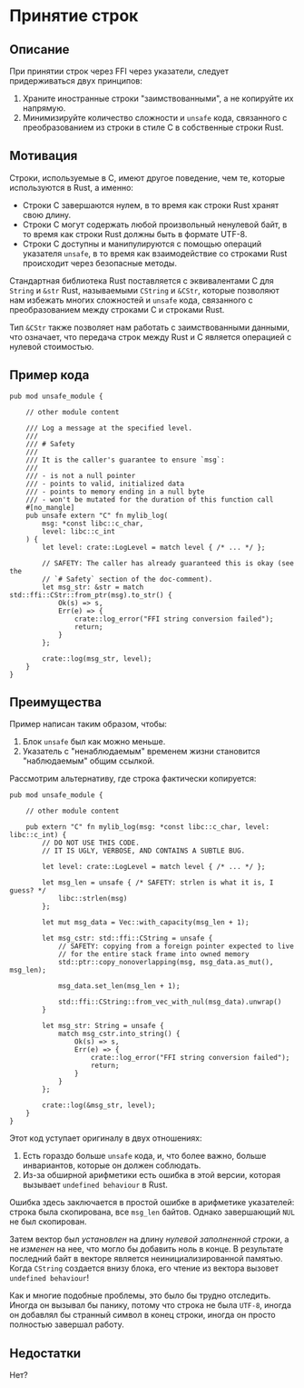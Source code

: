 # Принятие строк

## Описание

При принятии строк через FFI через указатели, следует придерживаться двух принципов:

1. Храните иностранные строки "заимствованными", а не копируйте их напрямую.
2. Минимизируйте количество сложности и `unsafe` кода, связанного с преобразованием из строки в стиле C в собственные строки Rust.

## Мотивация

Строки, используемые в C, имеют другое поведение, чем те, которые используются в Rust, а именно:

- Строки C завершаются нулем, в то время как строки Rust хранят свою длину.
- Строки C могут содержать любой произвольный ненулевой байт, в то время как строки Rust должны быть в формате UTF-8.
- Строки C доступны и манипулируются с помощью операций указателя `unsafe`, в то время как взаимодействие со строками Rust происходит через безопасные методы.

Стандартная библиотека Rust поставляется с эквивалентами C для `String` и `&str` Rust, называемыми `CString` и `&CStr`, которые позволяют нам избежать многих сложностей и `unsafe` кода, связанного с преобразованием между строками C и строками Rust.

Тип `&CStr` также позволяет нам работать с заимствованными данными, что означает, что передача строк между Rust и C является операцией с нулевой стоимостью.

## Пример кода

```rust,ignore
pub mod unsafe_module {

    // other module content

    /// Log a message at the specified level.
    ///
    /// # Safety
    ///
    /// It is the caller's guarantee to ensure `msg`:
    ///
    /// - is not a null pointer
    /// - points to valid, initialized data
    /// - points to memory ending in a null byte
    /// - won't be mutated for the duration of this function call
    #[no_mangle]
    pub unsafe extern "C" fn mylib_log(
        msg: *const libc::c_char,
        level: libc::c_int
    ) {
        let level: crate::LogLevel = match level { /* ... */ };

        // SAFETY: The caller has already guaranteed this is okay (see the
        // `# Safety` section of the doc-comment).
        let msg_str: &str = match std::ffi::CStr::from_ptr(msg).to_str() {
            Ok(s) => s,
            Err(e) => {
                crate::log_error("FFI string conversion failed");
                return;
            }
        };

        crate::log(msg_str, level);
    }
}
```

## Преимущества

Пример написан таким образом, чтобы:

1. Блок `unsafe` был как можно меньше.
2. Указатель с "ненаблюдаемым" временем жизни становится "наблюдаемым" общим ссылкой.

Рассмотрим альтернативу, где строка фактически копируется:

```rust,ignore
pub mod unsafe_module {

    // other module content

    pub extern "C" fn mylib_log(msg: *const libc::c_char, level: libc::c_int) {
        // DO NOT USE THIS CODE.
        // IT IS UGLY, VERBOSE, AND CONTAINS A SUBTLE BUG.

        let level: crate::LogLevel = match level { /* ... */ };

        let msg_len = unsafe { /* SAFETY: strlen is what it is, I guess? */
            libc::strlen(msg)
        };

        let mut msg_data = Vec::with_capacity(msg_len + 1);

        let msg_cstr: std::ffi::CString = unsafe {
            // SAFETY: copying from a foreign pointer expected to live
            // for the entire stack frame into owned memory
            std::ptr::copy_nonoverlapping(msg, msg_data.as_mut(), msg_len);

            msg_data.set_len(msg_len + 1);

            std::ffi::CString::from_vec_with_nul(msg_data).unwrap()
        }

        let msg_str: String = unsafe {
            match msg_cstr.into_string() {
                Ok(s) => s,
                Err(e) => {
                    crate::log_error("FFI string conversion failed");
                    return;
                }
            }
        };

        crate::log(&msg_str, level);
    }
}
```

Этот код уступает оригиналу в двух отношениях:

1. Есть гораздо больше `unsafe` кода, и, что более важно, больше инвариантов, которые он должен соблюдать.
2. Из-за обширной арифметики есть ошибка в этой версии, которая вызывает `undefined behaviour` в Rust.

Ошибка здесь заключается в простой ошибке в арифметике указателей: строка была скопирована, все `msg_len` байтов. Однако завершающий `NUL` не был скопирован.

Затем вектор был _установлен_ на длину _нулевой заполненной строки_, а не _изменен_ на нее, что могло бы добавить ноль в конце. В результате последний байт в векторе является неинициализированной памятью. Когда `CString` создается внизу блока, его чтение из вектора вызовет `undefined behaviour`!

Как и многие подобные проблемы, это было бы трудно отследить. Иногда он вызывал бы панику, потому что строка не была `UTF-8`, иногда он добавлял бы странный символ в конец строки, иногда он просто полностью завершал работу.

## Недостатки

Нет?
